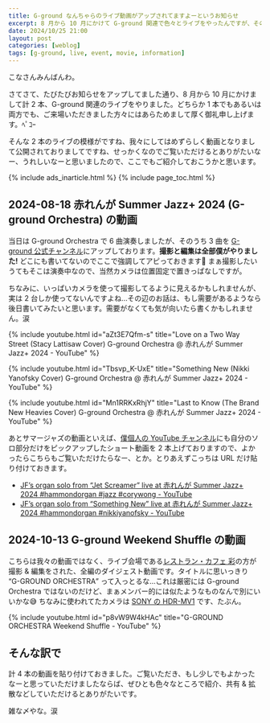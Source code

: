 ```yaml
---
title: G-ground なんちゃらのライブ動画がアップされてますよーというお知らせ
excerpt: 8 月から 10 月にかけて G-ground 関連で色々とライブをやったんですが、その演奏動画が各方面（どっち）に色々とアップされてるのでチェックしてもらえるとうれしいなー、できたら拡散とかしてもらえたらもっとうれしいなー、という話を書きました。
date: 2024/10/25 21:00
layout: post
categories: [weblog]
tags: [g-ground, live, event, movie, information]
---
```


こなさんみんばんわ。

さてさて、たびたびお知らせをアップしてました通り、8 月から 10 月にかけまして計 2 本、G-ground 関連のライブをやりました。どちらか 1 本でもあるいは両方でも、ご来場いただきました方々にはあらためまして厚く御礼申し上げます。ﾍﾟｺｰ

そんな 2 本のライブの模様がですね、我々にしてはめずらしく動画となりまして公開されておりましてですね、せっかくなのでご覧いただけるとありがたいなー、うれしいなーと思いましたので、ここでもご紹介しておこうかと思います。


{% include ads_inarticle.html %}
{% include page_toc.html %}


## 2024-08-18 赤れんが Summer Jazz+ 2024 (G-ground Orchestra) の動画

当日は G-ground Orchestra で 6 曲演奏しましたが、そのうち 3 曲を [G-ground 公式チャンネル](https://www.youtube.com/@Ggroundstudio)にアップしております。**撮影と編集は全部僕がやりました!** どこにも書いてないのでここで強調してアピっておきます🤣 まぁ撮影したいうてもそこは演奏中なので、当然カメラは位置固定で置きっぱなしですが。

ちなみに、いっぱいカメラを使って撮影してるように見えるかもしれませんが、実は 2 台しか使ってないんですよね…その辺のお話は、もし需要があるようなら後日書いてみたいと思います。需要がなくても気が向いたら書くかもしれません。涙

{% include youtube.html id="aZt3E7Qfm-s" title="Love on a Two Way Street (Stacy Lattisaw Cover) G-ground Orchestra @ 赤れんが Summer Jazz+ 2024 - YouTube" %}

{% include youtube.html id="Tbsvp_K-UxE" title="Something New (Nikki Yanofsky Cover) G-ground Orchestra @ 赤れんが Summer Jazz+ 2024 - YouTube" %}

{% include youtube.html id="Mn1RRKxRhjY" title="Last to Know (The Brand New Heavies Cover) G-ground Orchestra @ 赤れんが Summer Jazz+ 2024 - YouTube" %}

あとサマージャズの動画といえば、[僕個人の YouTube チャンネル](https://www.youtube.com/@jeffreyfrancesco)にも自分のソロ部分だけをピックアップしたショート動画を 2 本上げておりますので、よかったらこちらもご覧いただけたらなー、とか。とりあえずこっちは URL だけ貼り付けておきます。

- [JF’s organ solo from “Jet Screamer” live at 赤れんが Summer Jazz+ 2024 #hammondorgan #jazz #corywong - YouTube](https://youtube.com/shorts/rO03gWe9mNQ)
- [JF’s organ solo from “Something New” live at 赤れんが Summer Jazz+ 2024 #hammondorgan #nikkiyanofsky - YouTube](https://youtube.com/shorts/cSxa0lWUPS0)

## 2024-10-13 G-ground Weekend Shuffle の動画

こちらは我々の動画ではなく、ライブ会場である[レストラン・カフェ 彩](https://www.youtube.com/@%E3%83%AC%E3%82%B9%E3%83%88%E3%83%A9%E3%83%B3%E3%82%AB%E3%83%95%E3%82%A7%E5%BD%A9)の方が撮影 & 編集をされた、全編のダイジェスト動画です。タイトルに思いっきり <q>G-GROUND ORCHESTRA</q> って入っとるな…これは厳密には G-ground Orchestra ではないのだけど、まぁメンバー的には似たようなものなんで別にいいかな😅 ちなみに使われてたカメラは [SONY の HDR-MV1](https://www.sony.jp/mvr/products/HDR-MV1/) です、たぶん。

{% include youtube.html id="p8vW9W4kHAc" title="G-GROUND ORCHESTRA Weekend Shuffle - YouTube" %}


## そんな訳で

計 4 本の動画を貼り付けておきました。ご覧いただき、もし少しでもよかったなーと思っていただけましたならば、ぜひとも色々なところで紹介、共有 & 拡散などしていただけるとありがたいです。

雑な〆やな。涙
